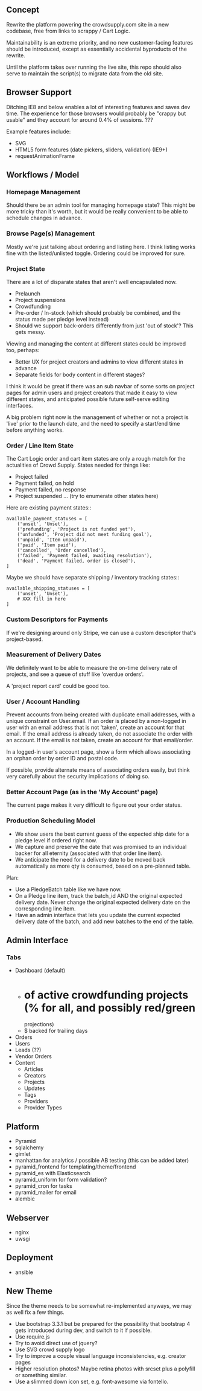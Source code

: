 Concept
-------

Rewrite the platform powering the crowdsupply.com site in a new codebase, free
from links to scrappy / Cart Logic.

Maintainability is an extreme priority, and no new customer-facing features
should be introduced, except as essentially accidental byproducts of the
rewrite.

Until the platform takes over running the live site, this repo should also
serve to maintain the script(s) to migrate data from the old site.


Browser Support
---------------

Ditching IE8 and below enables a lot of interesting features and saves dev time. The experience for those browsers would probably be "crappy but usable" and they account for around 0.4% of sessions. ???

Example features include:

- SVG
- HTML5 form features (date pickers, sliders, validation) (IE9+)
- requestAnimationFrame


Workflows / Model
-----------------

### Homepage Management

Should there be an admin tool for managing homepage state? This might be more
tricky than it's worth, but it would be really convenient to be able to
schedule changes in advance.

### Browse Page(s) Management

Mostly we're just talking about ordering and listing here. I think listing
works fine with the listed/unlisted toggle. Ordering could be improved for
sure.

### Project State

There are a lot of disparate states that aren't well encapsulated now.

- Prelaunch
- Project suspensions
- Crowdfunding
- Pre-order / In-stock (which should probably be combined, and the status made
  per pledge level instead)
- Should we support back-orders differently from just 'out of stock'? This gets
  messy.

Viewing and managing the content at different states could be improved too,
perhaps:

- Better UX for project creators and admins to view different states in advance
- Separate fields for body content in different stages?

I think it would be great if there was an sub navbar of some sorts on project
pages for admin users and project creators that made it easy to view different
states, and anticipated possible future self-serve editing interfaces.

A big problem right now is the management of whether or not a project is 'live'
prior to the launch date, and the need to specify a start/end time before
anything works.

### Order / Line Item State

The Cart Logic order and cart item states are only a rough match for the
actualities of Crowd Supply. States needed for things like:

- Project failed
- Payment failed, on hold
- Payment failed, no response
- Project suspended
... (try to enumerate other states here)

Here are existing payment states::

    available_payment_statuses = [
        ('unset', 'Unset'),
        ('prefunding', 'Project is not funded yet'),
        ('unfunded', 'Project did not meet funding goal'),
        ('unpaid', 'Item unpaid'),
        ('paid', 'Item paid'),
        ('cancelled', 'Order cancelled'),
        ('failed', 'Payment failed, awaiting resolution'),
        ('dead', 'Payment failed, order is closed'),
    ]

Maybe we should have separate shipping / inventory tracking states::

    available_shipping_statuses = [
        ('unset', 'Unset'),
        # XXX fill in here
    ]

### Custom Descriptors for Payments

If we're designing around only Stripe, we can use a custom descriptor that's
project-based.

### Measurement of Delivery Dates

We definitely want to be able to measure the on-time delivery rate of projects,
and see a queue of stuff like 'overdue orders'.

A 'project report card' could be good too.

### User / Account Handling

Prevent accounts from being created with duplicate email addresses, with a unique constraint on User.email. If an order is placed by a non-logged in user with an email address that is not 'taken', create an account for that email. If the email address is already taken, do not associate the order with an account. If the email is not taken, create an account for that email/order.

In a logged-in user's account page, show a form which allows associating an orphan order by order ID and postal code.

If possible, provide alternate means of associating orders easily, but think very carefully about the security implications of doing so.

### Better Account Page (as in the 'My Account' page)

The current page makes it very difficult to figure out your order status.

### Production Scheduling Model

- We show users the best current guess of the expected ship date for a pledge
  level if ordered right now.
- We capture and preserve the date that was promised to an individual backer
  for all eternity (associated with that order line item).
- We anticipate the need for a delivery date to be moved back automatically as
  more qty is consumed, based on a pre-planned table.

Plan:

- Use a PledgeBatch table like we have now.
- On a Pledge line item, track the batch_id AND the original expected delivery
  date. Never change the original expected delivery date on the corresponding
  line item.
- Have an admin interface that lets you update the current expected delivery
  date of the batch, and add new batches to the end of the table.


Admin Interface
---------------

### Tabs

- Dashboard (default)
    - # of active crowdfunding projects (% for all, and possibly red/green
      projections)
    - $ backed for trailing days
- Orders
- Users
- Leads (??)
- Vendor Orders
- Content
    - Articles
    - Creators
    - Projects
    - Updates
    - Tags
    - Providers
    - Provider Types


Platform
--------

- Pyramid
- sqlalchemy
- gimlet
- manhattan for analytics / possible AB testing (this can be added later)
- pyramid_frontend for templating/theme/frontend
- pyramid_es with Elasticsearch
- pyramid_uniform for form validation?
- pyramid_cron for tasks
- pyramid_mailer for email
- alembic


Webserver
---------

- nginx
- uwsgi


Deployment
----------

- ansible


New Theme
---------

Since the theme needs to be somewhat re-implemented anyways, we may as well fix
a few things.

- Use bootstrap 3.3.1 but be prepared for the possibility that bootstrap 4 gets
introduced during dev, and switch to it if possible.
- Use require.js
- Try to avoid direct use of jquery?
- Use SVG crowd supply logo
- Try to improve a couple visual language inconsistencies, e.g. creator pages
- Higher resolution photos? Maybe retina photos with srcset plus a polyfill or
  something similar.
- Use a slimmed down icon set, e.g. font-awesome via fontello.

